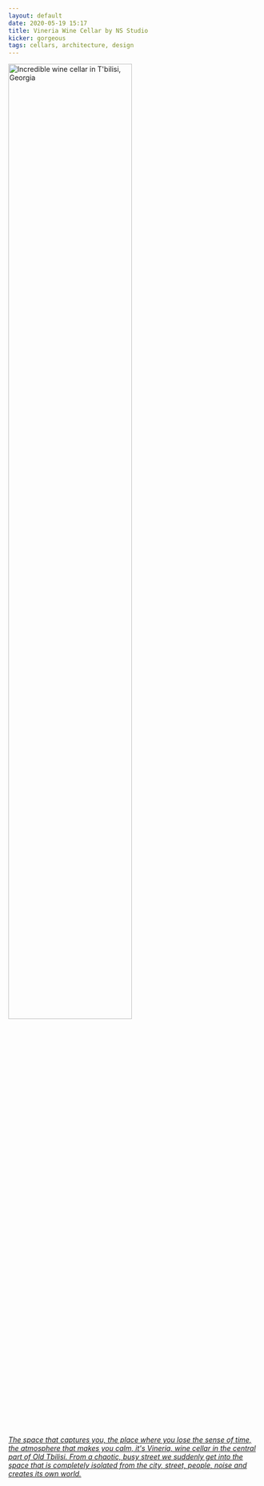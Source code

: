 ```yaml
---
layout: default
date: 2020-05-19 15:17
title: Vineria Wine Cellar by NS Studio
kicker: gorgeous
tags: cellars, architecture, design
---
```


<a href="https://www.archdaily.com/939746/vineria-wine-cellar-ns-studio">
<img 
src="https://images.adsttc.com/media/images/5ebf/418a/b357/6510/6b00/0933/large_jpg/FI.jpg?1589592444" 
alt="Incredible wine cellar in T'bilisi, Georgia" 
width=70%/>
</a>

_[The space that captures you, the place where you lose the sense of time, the atmosphere that makes you calm, it's Vineria, wine cellar in the central part of Old Tbilisi. From a chaotic, busy street we suddenly get into the space that is completely isolated from the city, street, people, noise and creates its own world.](https://www.archdaily.com/939746/vineria-wine-cellar-ns-studio)_
	
